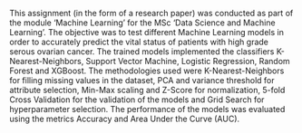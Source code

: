 This assignment (in the form of a research paper) was conducted as part of the module ‘Machine Learning’ for the MSc ‘Data Science and Machine Learning’. The objective was to test different Machine Learning models in order to accurately predict the vital status of patients with high grade serous ovarian cancer. The trained models implemented the classifiers K-Nearest-Neighbors, Support Vector Machine, Logistic Regression, Random Forest and XGBoost. The methodologies used were K-Nearest-Neighbors for filling missing values in the dataset, PCA and variance threshold for attribute selection, Min-Max scaling and Z-Score for normalization, 5-fold Cross Validation for the validation of the models and Grid Search for hyperparameter selection. The performance of the models was evaluated using the metrics Accuracy and Area Under the Curve (AUC).
